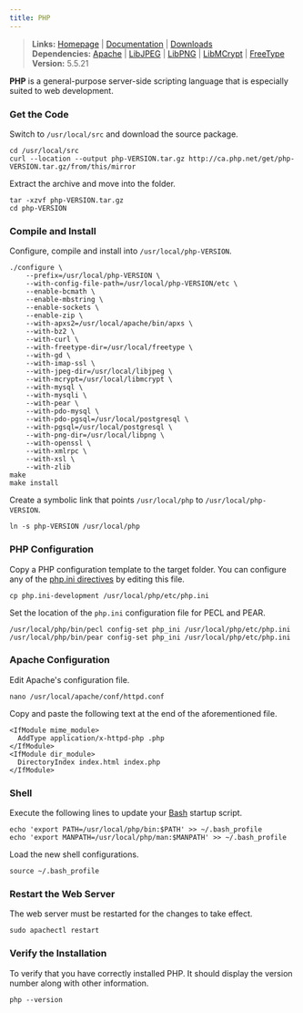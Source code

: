```yaml
---
title: PHP
---
```


> **Links:** [Homepage](http://php.net/) | [Documentation](http://php.net/manual/en/) | [Downloads](http://php.net/downloads.php)  
> **Dependencies:** [Apache](/apache/) | [LibJPEG](/libjpeg/) | [LibPNG](/libpng/) | [LibMCrypt](/libmcrypt/) | [FreeType](/freetype/)  
> **Version:** <span id="version">5.5.21</span>

**PHP** is a general-purpose server-side scripting language that is especially suited to web development.


### Get the Code

Switch to `/usr/local/src` and download the source package.

	cd /usr/local/src
	curl --location --output php-VERSION.tar.gz http://ca.php.net/get/php-VERSION.tar.gz/from/this/mirror

Extract the archive and move into the folder.

	tar -xzvf php-VERSION.tar.gz
	cd php-VERSION


### Compile and Install

Configure, compile and install into `/usr/local/php-VERSION`.

	./configure \
		--prefix=/usr/local/php-VERSION \
		--with-config-file-path=/usr/local/php-VERSION/etc \
		--enable-bcmath \
		--enable-mbstring \
		--enable-sockets \
		--enable-zip \
		--with-apxs2=/usr/local/apache/bin/apxs \
		--with-bz2 \
		--with-curl \
		--with-freetype-dir=/usr/local/freetype \
		--with-gd \
		--with-imap-ssl \
		--with-jpeg-dir=/usr/local/libjpeg \
		--with-mcrypt=/usr/local/libmcrypt \
		--with-mysql \
		--with-mysqli \
		--with-pear \
		--with-pdo-mysql \
		--with-pdo-pgsql=/usr/local/postgresql \
		--with-pgsql=/usr/local/postgresql \
		--with-png-dir=/usr/local/libpng \
		--with-openssl \
		--with-xmlrpc \
		--with-xsl \
		--with-zlib
	make
	make install

Create a symbolic link that points `/usr/local/php` to `/usr/local/php-VERSION`.

	ln -s php-VERSION /usr/local/php


### PHP Configuration

Copy a PHP configuration template to the target folder. You can configure any of the [php.ini directives](http://www.php.net/manual/en/ini.list.php) by editing this file.

	cp php.ini-development /usr/local/php/etc/php.ini

Set the location of the `php.ini` configuration file for PECL and PEAR.

	/usr/local/php/bin/pecl config-set php_ini /usr/local/php/etc/php.ini
	/usr/local/php/bin/pear config-set php_ini /usr/local/php/etc/php.ini


### Apache Configuration

Edit Apache's configuration file.

	nano /usr/local/apache/conf/httpd.conf

Copy and paste the following text at the end of the aforementioned file.

	<IfModule mime_module>
	  AddType application/x-httpd-php .php
	</IfModule>
	<IfModule dir_module>
      DirectoryIndex index.html index.php
	</IfModule>


### Shell

Execute the following lines to update your [Bash](http://en.wikipedia.org/wiki/Bash_%28Unix_shell%29) startup script.

	echo 'export PATH=/usr/local/php/bin:$PATH' >> ~/.bash_profile
	echo 'export MANPATH=/usr/local/php/man:$MANPATH' >> ~/.bash_profile

Load the new shell configurations.

	source ~/.bash_profile


### Restart the Web Server

The web server must be restarted for the changes to take effect.

	sudo apachectl restart


### Verify the Installation

To verify that you have correctly installed PHP. It should display the version number along with other information.

	php --version
